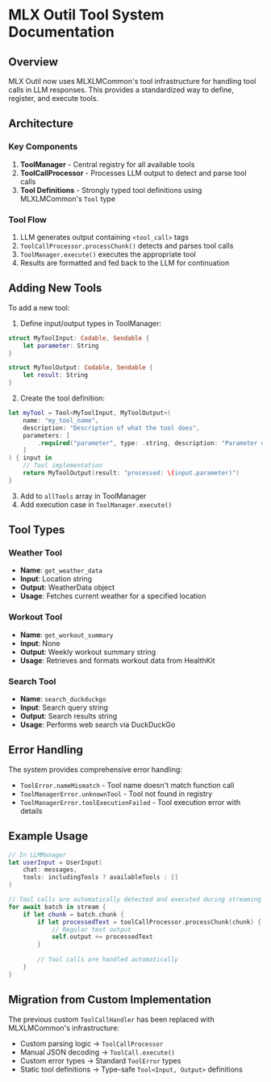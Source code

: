 # MLX Outil Tool System Documentation

## Overview

MLX Outil now uses MLXLMCommon's tool infrastructure for handling tool calls in LLM responses. This provides a standardized way to define, register, and execute tools.

## Architecture

### Key Components

1. **ToolManager** - Central registry for all available tools
2. **ToolCallProcessor** - Processes LLM output to detect and parse tool calls
3. **Tool Definitions** - Strongly typed tool definitions using MLXLMCommon's `Tool` type

### Tool Flow

1. LLM generates output containing `<tool_call>` tags
2. `ToolCallProcessor.processChunk()` detects and parses tool calls
3. `ToolManager.execute()` executes the appropriate tool
4. Results are formatted and fed back to the LLM for continuation

## Adding New Tools

To add a new tool:

1. Define input/output types in ToolManager:
```swift
struct MyToolInput: Codable, Sendable {
    let parameter: String
}

struct MyToolOutput: Codable, Sendable {
    let result: String
}
```

2. Create the tool definition:
```swift
let myTool = Tool<MyToolInput, MyToolOutput>(
    name: "my_tool_name",
    description: "Description of what the tool does",
    parameters: [
        .required("parameter", type: .string, description: "Parameter description")
    ]
) { input in
    // Tool implementation
    return MyToolOutput(result: "processed: \(input.parameter)")
}
```

3. Add to `allTools` array in ToolManager
4. Add execution case in `ToolManager.execute()`

## Tool Types

### Weather Tool
- **Name**: `get_weather_data`
- **Input**: Location string
- **Output**: WeatherData object
- **Usage**: Fetches current weather for a specified location

### Workout Tool
- **Name**: `get_workout_summary`
- **Input**: None
- **Output**: Weekly workout summary string
- **Usage**: Retrieves and formats workout data from HealthKit

### Search Tool
- **Name**: `search_duckduckgo`
- **Input**: Search query string
- **Output**: Search results string
- **Usage**: Performs web search via DuckDuckGo

## Error Handling

The system provides comprehensive error handling:

- `ToolError.nameMismatch` - Tool name doesn't match function call
- `ToolManagerError.unknownTool` - Tool not found in registry
- `ToolManagerError.toolExecutionFailed` - Tool execution error with details

## Example Usage

```swift
// In LLMManager
let userInput = UserInput(
    chat: messages,
    tools: includingTools ? availableTools : []
)

// Tool calls are automatically detected and executed during streaming
for await batch in stream {
    if let chunk = batch.chunk {
        if let processedText = toolCallProcessor.processChunk(chunk) {
            // Regular text output
            self.output += processedText
        }
        
        // Tool calls are handled automatically
    }
}
```

## Migration from Custom Implementation

The previous custom `ToolCallHandler` has been replaced with MLXLMCommon's infrastructure:

- Custom parsing logic → `ToolCallProcessor`
- Manual JSON decoding → `ToolCall.execute()`
- Custom error types → Standard `ToolError` types
- Static tool definitions → Type-safe `Tool<Input, Output>` definitions